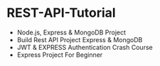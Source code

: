 # REST-API-Tutorial

- Node.js, Express & MongoDB Project 
- Build Rest API Project Express & MongoDB
- JWT & EXPRESS Authentication Crash Course
- Express Project For Beginner
